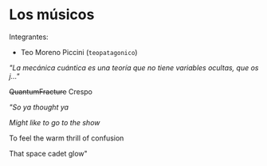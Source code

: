 # Los músicos

Integrantes:

- Teo Moreno Piccini (`teopatagonico`)



*"La mecánica cuántica es una teoría que no tiene variables ocultas, que os j..."*

~~QuantumFracture~~ Crespo



*"So ya thought ya*

*Might like to go to the show*

To feel the warm thrill of confusion

That space cadet glow"
